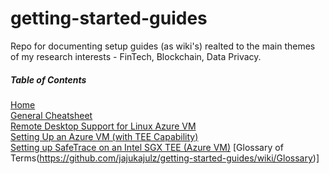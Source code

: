 # getting-started-guides
Repo for documenting setup guides (as wiki's) realted to the main themes of my research interests - FinTech, Blockchain, Data Privacy.

##### Table of Contents  
[Home](https://github.com/jajukajulz/getting-started-guides/wiki)  
[General Cheatsheet](https://github.com/jajukajulz/getting-started-guides/wiki/General-Cheatsheet)  
[Remote Desktop Support for Linux Azure VM](https://github.com/jajukajulz/getting-started-guides/wiki/Remote-Desktop-Support-for-Linux-Azure-VM)  
[Setting Up an Azure VM (with TEE Capability)](https://github.com/jajukajulz/getting-started-guides/wiki/Setting-Up-an-Azure-VM-(with-TEE-Capability))  
[Setting up SafeTrace on an Intel SGX TEE (Azure VM)](https://github.com/jajukajulz/getting-started-guides/wiki/Setting-up-SafeTrace-on-an-Intel-SGX-TEE-(Azure-VM)) 
[Glossary of Terms(https://github.com/jajukajulz/getting-started-guides/wiki/Glossary)]

